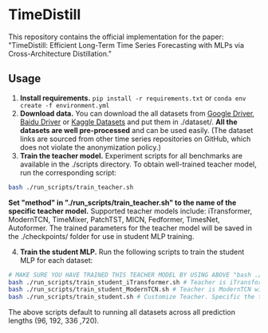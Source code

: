 # TimeDistill
This repository contains the official implementation for the paper: "TimeDistill: Efficient Long-Term Time Series Forecasting with MLPs via Cross-Architecture Distillation."

## Usage
1. **Install requirements.** ```pip install -r requirements.txt``` or ```conda env create -f environment.yml```
2. **Download data.** You can download the all datasets from [Google Driver](https://drive.google.com/u/0/uc?id=1NF7VEefXCmXuWNbnNe858WvQAkJ_7wuP&export=download), [Baidu Driver](https://pan.baidu.com/share/init?surl=r3KhGd0Q9PJIUZdfEYoymg&pwd=i9iy) or [Kaggle Datasets](https://www.kaggle.com/datasets/wentixiaogege/time-series-dataset) and put them in ./dataset/. **All the datasets are well pre-processed** and can be used easily. 
(The dataset links are sourced from other time series repositories on GitHub, which does not violate the anonymization policy.)
3. **Train the teacher model.** Experiment scripts for all benchmarks are available in the ./scripts directory. To obtain well-trained teacher model, run the corresponding script: 
```bash
bash ./run_scripts/train_teacher.sh
```
**Set "method" in "./run_scripts/train_teacher.sh" to the name of the specific teacher model.** Supported teacher models include: iTransformer, ModernTCN, TimeMixer, PatchTST, MICN, Fedformer, TimesNet, Autoformer. The trained parameters for the teacher model will be saved in the ./checkpoints/ folder for use in student MLP training.

4. **Train the student MLP.** Run the following scripts to train the student MLP for each dataset:

```bash
# MAKE SURE YOU HAVE TRAINED THIS TEACHER MODEL BY USING ABOVE "bash ./run_scripts/train_teacher.sh" BEFORE RUNNING SCRIPT BELOW.
bash ./run_scripts/train_student_iTransformer.sh # Teacher is iTransformer with tuned hyperparameter
bash ./run_scripts/train_student_ModernTCN.sh # Teacher is ModernTCN with tuned hyperparameter
bash ./run_scripts/train_student.sh # Customize Teacher. Specific the teacher model name using "model_t" in "./run_scripts/train_student.sh"
```
The above scripts default to running all datasets across all prediction lengths (96, 192, 336 ,720).

